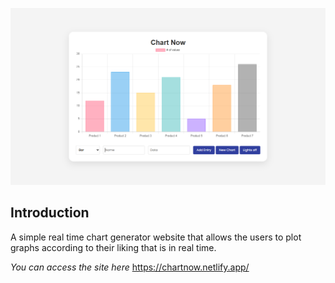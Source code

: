 ![Chart Generator](https://github.com/Silent-Ame/Chart-Generator/blob/main/Preview%20images/preview%201.png)

## Introduction
A simple real time chart generator website that allows the users to plot graphs according to their
liking that is in real time.

*You can access the site here*
https://chartnow.netlify.app/

